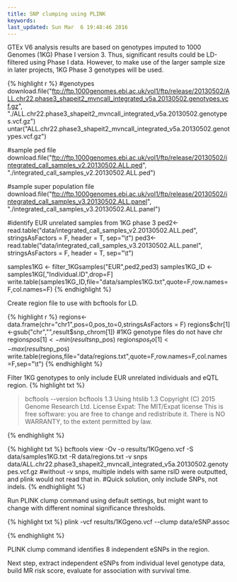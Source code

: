 ```yaml
---
title: SNP clumping using PLINK
keywords: 
last_updated: Sun Mar  6 19:48:46 2016
---
```

GTEx V6 analysis results are based on genotypes imputed to 1000 Genomes (1KG) Phase I version 3. Thus, significant results could be LD-filtered using Phase I data. However, to make use of the larger sample size in later projects, 1KG Phase 3 genotypes will be used.


{% highlight r %}
#genotypes
download.file("ftp://ftp.1000genomes.ebi.ac.uk/vol1/ftp/release/20130502/ALL.chr22.phase3_shapeit2_mvncall_integrated_v5a.20130502.genotypes.vcf.gz", "./ALL.chr22.phase3_shapeit2_mvncall_integrated_v5a.20130502.genotypes.vcf.gz")
untar("ALL.chr22.phase3_shapeit2_mvncall_integrated_v5a.20130502.genotypes.vcf.gz")

#sample ped file
download.file("ftp://ftp.1000genomes.ebi.ac.uk/vol1/ftp/release/20130502/integrated_call_samples_v2.20130502.ALL.ped", "./integrated_call_samples_v2.20130502.ALL.ped")

#sample super population file
download.file("ftp://ftp.1000genomes.ebi.ac.uk/vol1/ftp/release/20130502/integrated_call_samples_v3.20130502.ALL.panel", "./integrated_call_samples_v3.20130502.ALL.panel")

#identify EUR unrelated samples from 1KG phase 3
ped2<-read.table("data/integrated_call_samples_v2.20130502.ALL.ped", stringsAsFactors = F, header = T, sep="\t")
ped3<-read.table("data/integrated_call_samples_v3.20130502.ALL.panel", stringsAsFactors = F, header = T, sep="\t")

samples1KG <- filter_1KGsamples("EUR",ped2,ped3)
samples1KG_ID <- samples1KG[,"Individual.ID",drop=F]
write.table(samples1KG_ID,file="data/samples1KG.txt",quote=F,row.names=F,col.names=F)
{% endhighlight %}

Create region file to use with bcftools for LD.

{% highlight r %}
regions<-data.frame(chr="chr1",pos=0,pos_to=0,stringsAsFactors = F)
regions$chr[1]<-gsub("chr","",result$snp_chrom[1]) #1KG genotype files do not have chr
regions$pos[1]<-min(result$snp_pos)
regions$pos_to[1]<-max(result$snp_pos)
write.table(regions,file="data/regions.txt",quote=F,row.names=F,col.names=F,sep="\t")
{% endhighlight %}


Filter 1KG genotypes to only include EUR unrelated individuals and eQTL region.
{% highlight txt %}
>bcftools --version
bcftools 1.3
Using htslib 1.3
Copyright (C) 2015 Genome Research Ltd.
License Expat: The MIT/Expat license
This is free software: you are free to change and redistribute it.
There is NO WARRANTY, to the extent permitted by law.

{% endhighlight %}

{% highlight txt %}
bcftools view -Ov -o results/1KGgeno.vcf -S data/samples1KG.txt -R data/regions.txt -v snps data/ALL.chr22.phase3_shapeit2_mvncall_integrated_v5a.20130502.genotypes.vcf.gz
#without -v snps, multiple indels with same rsID were outputted, and plink would not read that in.
#Quick solution, only include SNPs, not indels.
{% endhighlight %}

Run PLINK clump command using default settings, but might want to change with different nominal significance thresholds.

{% highlight txt %}
plink -vcf results/1KGgeno.vcf --clump data/eSNP.assoc 

{% endhighlight %}

PLINK clump command identifies 8 independent eSNPs in the region. 

Next step, extract independent eSNPs from individual level genotype data, build MR risk score, evaluate for association with survival time.



